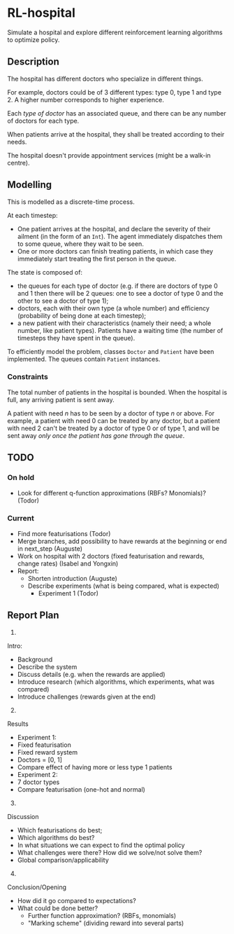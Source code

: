 # RL-hospital

Simulate a hospital and explore different reinforcement learning algorithms to optimize policy.

## Description
The hospital has different doctors who specialize in different things.

For example, doctors could be of 3 different types: type 0, type 1 and type 2.
A higher number corresponds to higher experience.

[Each individual doctor has an associated queue, and there can be any number of doctors for each type.]::
Each *type of doctor* has an associated queue, and there can be any number of doctors for each type.

When patients arrive at the hospital, they shall be treated according to their needs.

The hospital doesn't provide appointment services (might be a walk-in centre).

## Modelling

This is modelled as a discrete-time process.

At each timestep:
- One patient arrives at the hospital, and declare the severity of their ailment (in the form of an `Int`).
The agent immediately dispatches them to some queue, where they wait to be seen.
- One or more doctors can finish treating patients, in which case they immediately start treating the first person in the queue.

The state is composed of:
- the queues for each type of doctor (e.g.
if there are doctors of type 0 and 1 then there will be 2 queues: one to see a doctor of type 0 and the other to see a doctor of type 1);
- doctors, each with their own type (a whole number) and efficiency (probability of being done at each timestep);
- a new patient with their characteristics (namely their need; a whole number, like patient types).
Patients have a waiting time (the number of timesteps they have spent in the queue).

To efficiently model the problem, classes `Doctor` and `Patient` have been implemented.
The queues contain `Patient` instances.

### Constraints
The total number of patients in the hospital is bounded.
When the hospital is full, any arriving patient is sent away.

A patient with need *n* has to be seen by a doctor of type *n* or above.
For example, a patient with need 0 can be treated by any doctor, but a patient with need 2 can't be treated by a doctor of type 0 or of type 1, and will be sent away *only once the patient has gone through the queue*.

## TODO
### On hold
- Look for different q-function approximations (RBFs? Monomials)? (Todor)
### Current
- Find more featurisations (Todor)
- Merge branches, add possibility to have rewards at the beginning or end in next\_step (Auguste)
- Work on hospital with 2 doctors (fixed featurisation and rewards, change rates) (Isabel and Yongxin)
- Report:
  - Shorten introduction (Auguste)
  - Describe experiments (what is being compared, what is expected)
    - Experiment 1 (Todor)

## Report Plan
1.
Intro:
- Background
- Describe the system
- Discuss details (e.g.
when the rewards are applied)
- Introduce research (which algorithms, which experiments, what was compared)
- Introduce challenges (rewards given at the end)
2.
Results
- Experiment 1:
 - Fixed featurisation
 - Fixed reward system
 - Doctors = [0, 1]
 - Compare effect of having more or less type 1 patients
- Experiment 2:
 - 7 doctor types
 - Compare featurisation (one-hot and normal)
3.
Discussion
- Which featurisations do best;
- Which algorithms do best?
- In what situations we can expect to find the optimal policy
- What challenges were there? How did we solve/not solve them?
- Global comparison/applicability
4.
Conclusion/Opening
- How did it go compared to expectations?
- What could be done better?
  - Further function approximation? (RBFs, monomials)
  - "Marking scheme" (dividing reward into several parts)
